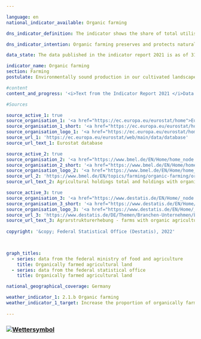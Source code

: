 ```yaml
---

language: en    
national_indicator_available: Organic farming    

dns_indicator_definition: The indicator shows the share of total utilised agricultural land in Germany that is cultivated by organically managed farms subject to the inspection system prescribed by the EU legislation on organic farming (Regulation (EC) No. 834/2007 and the implementing rules). It includes land that has been fully converted to organic management as well as areas still undergoing conversion.    

dns_indicator_intention: Organic farming preserves and protects natural resources to a particularly high degree. It has a wide range of beneficial effects on nature, the climate and the environment and fosters the production of high-quality food. For this reason, an increase in the proportion of organically farmed agricultural land to 20% is targeted for 2030.    

data_state: The data published in the indicator report 2021 is as of 31.12.2020. The data shown on the DNS-Online-Platform is updated regularly, so that more current data may be available online than published in the indicator report 2021.    

indicator_name: Organic farming    
section: Farming    
postulate: Environmentally sound production in our cultivated landscapes    

#content     
content_and_progress: '<i>Text from the Indicator Report 2021 </i>Data on organic farming is collected by the Federal Office for Agriculture and Food (BLE) on behalf of the Federal Ministry of Food and Agriculture (BMEL) and by the Federal Statistical Office.<br>The Federal Statistical Office uses various surveys to determine the area of organically farmed land. The reference value in the percentage computation is the total utilised agricultural area determined in the annual land survey. The agriculturally utilised area comprises all surfaces used for agricultural or horticultural purposes. Accordingly, building and farmyard areas of agricultural holdings are not included in the reference value.<br>The data collected by the BMEL includes details of the amount of organically farmed land reported annually by the organic regulatory authorities of the Länder. The reporting date is 31 December of each year. All reports for a current year are accumulated no later than this reporting date. The values shown in the data held by the Federal Ministry of Food and Agriculture are somewhat higher. One of the reasons for this is that areas not subject to cut-off thresholds are measured against areas to which cut-off thresholds apply. This means that, in the calculation of the percentage, the numerator includes very small plots, whereas only areas of a certain minimum size count towards the denominator.<br>According to the data held by the Federal Statistical Office, the share of organically farmed land increased from 2.9% to 7.8% of the utilised agricultural area between 1999 and 2019. The figure for 2019 corresponds to an organically farmed area of 1.29 million hectares. The data from the Federal Ministry of Food and Agriculture indicate a higher percentage of organically farmed agricultural land. According to those data the value for 2019 was 9.7% or 1.61 million hectares.<br>Although the last few years have seen a further increase in the area of organically farmed land, the annual percentage increase from year to year has fluctuated widely. Percentage growth stagnated, for example, between 2016 and 2017 but rose sharply again in the period from 2017 to 2019. On the basis of the figures from the Federal Statistical Office, if the trend of the last five reference years were to continue, the target of 20% of utilised agricultural area being farmed organically by 2030 would not be achieved.<br>Germany’s organically farmed land was used as follows in 2019: 57.2% as permanent pasture, 46.7% as arable land and 1.8% for other uses. By contrast, the main use in agriculture as a whole was as arable land, with 70.4%, while the share of permanent pasture was 28.5% and other uses accounted for 1.2% of total utilised agricultural area. According to the results of the 2016 agricultural structure survey, Bavaria held the largest share of organically farmed land among all the Länder with around 23%, followed by Brandenburg with 12% and Baden-Württemberg with just under 12%.<br>The conversion to organic farming is promoted to varying degrees by the individual Länder.<br>According to Eurostat data, a total area of 13.4 million hectares was organically farmed in the EU-28 states in 2018. This represented 7.5% of the entire utilised agricultural area. The highest ratios of organically farmed land within EU countries were registered for Austria, with 24.1%, followed by Estonia with 20.6%, Sweden with 20.3%, Italy with 15.2% and the Czech Republic with 14.8%.'    

#Sources    

source_active_1: true
source_organisation_1: '<a href="https://ec.europa.eu/eurostat/home">Eurostat</a>'
source_organisation_1_short: '<a href="https://ec.europa.eu/eurostat/home">Eurostat</a>'
source_organisation_logo_1: '<a href="https://ec.europa.eu/eurostat/home"><img src="ttps://g205sdgs.github.io/sdg-indicators/public/logosEn/eurostat.png" alt="Eurostat" title=" Click here to visit the homepage of the organizationEurostat" style="height:60px; width:148px; border: transparent"/></a>'
source_url_1: 'https://ec.europa.eu/eurostat/web/main/data/database'
source_url_text_1: Eurostat database

source_active_2: true
source_organisation_2: '<a href="https://www.bmel.de/EN/Home/home_node.html">Federal Ministry of Food and Agriculture</a>'
source_organisation_2_short: '<a href="https://www.bmel.de/EN/Home/home_node.html">Federal Ministry of Food and Agriculture</a>'
source_organisation_logo_2: '<a href="https://www.bmel.de/EN/Home/home_node.html"><img src="ttps://g205sdgs.github.io/sdg-indicators/public/logosEn/bmel.png" alt="Federal Ministry of Food and Agriculture" title=" Click here to visit the homepage of the organizationFederal Ministry of Food and Agriculture" style="height:60px; width:148px; border: transparent"/></a>'
source_url_2: 'https://www.bmel.de/EN/topics/farming/organic-farming/organic-farming_node.html'
source_url_text_2: Agricultural holdings total and holdings with organic farming

source_active_3: true
source_organisation_3: '<a href="https://www.destatis.de/EN/Home/_node.html">Federal Statistical Office</a>'
source_organisation_3_short: '<a href="https://www.destatis.de/EN/Home/_node.html">Federal Statistical Office</a>'
source_organisation_logo_3: '<a href="https://www.destatis.de/EN/Home/_node.html"><img src="ttps://g205sdgs.github.io/sdg-indicators/public/logosEn/destatis.png" alt="Federal Statistical Office" title=" Click here to visit the homepage of the organizationFederal Statistical Office" style="height:60px; width:148px; border: transparent"/></a>'
source_url_3: 'https://www.destatis.de/DE/Themen/Branchen-Unternehmen/Landwirtschaft-Forstwirtschaft-Fischerei/Landwirtschaftliche-Betriebe/_inhalt.html#sprg239572'
source_url_text_3: Agrarstrukturerhebung - farms with organic agriculture (only available in German)
    
copyright: '&copy; Federal Statistical Office (Destatis), 2022'    

    

graph_titles:
  - series: data from the federal ministry of food and agriculture
    title: Organically farmed agricultural land
  - series: data from the federal statistical office
    title: Organically farmed agricultural land    

national_geographical_coverage: Germany    

weather_indicator_1: 2.1.b Organic farming
weather_indicator_1_target: Increase the proportion of organically farmed agricultural land to 20% by 2030
    
---
```



<div>
  <div class="my-header">
    <h3>
      <a href="https://dnsTestEnvironment.github.io/dns-indicators/en/status"><img src="https://g205sdgs.github.io/sdg-indicators/public/Wettersymbole/Wolke.png" title="Text will follow soon" alt="Wettersymbol"/>
      </a>
    </h3>
  </div>
  <div class="my-header-note">
  </div>
</div>